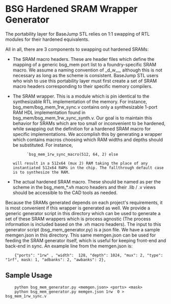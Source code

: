 # BSG Hardened SRAM Wrapper Generator
The portability layer for BaseJump STL relies on 1:1 swapping of RTL modules for their hardened
equivalents. 

All in all, there are 3 components to swapping out hardened SRAMs:
- The SRAM macro headers. These are header files which define the mapping of a generic bsg\_mem port list to a foundry-specific SRAM macro. We assume a naming convention of <node>\_d<depth>\_w<width>\_<tag>\_<type>, although this is not necessary as long as the scheme is consistent. BaseJump STL users who wish to use this portability layer must first create a set of SRAM macro headers corresponding to their specific memory compilers.
- The SRAM wrapper. This is a module which is pin identical to the synthesizable RTL implementation of the memory. For instance, bsg\_mem/bsg\_mem\_1rw\_sync.v contains only a synthesizable 1-port RAM HDL implementation found in bsg\_mem/bsg\_mem\_1rw\_sync\_synth.v. Our goal is to maintain this behavior for SRAMs which are too small or inconvenient to be hardened, while swapping out the definition for a hardened SRAM macro for specific implementations. We accomplish this by generating a wrapper which contains macros choosing which RAM widths and depths should be substituted. For instance,

            `bsg_mem_1rw_sync_macro(512, 64, 2) else

      will result in a 512x64 (mux 2) RAM taking the place of any instantiated 512x64 RAMs in the chip. The fallthrough default case is to synthesize the RAM.

- The actual hardened SRAM macro. These should be named as per the scheme in the bsg\_mem\_\*.vh macro headers and their .lib / .v views should be accessible to the CAD tools as needed.

Because the SRAMs generated depends on each project's requirements, it is most convenient if this wrapper is generated as well. We provide a generic generator script in this directory which can be used to generate a set of these SRAM wrappers which is process agnostic (The process information is included based on the .vh macro headers). The input to this generator script (bsg\_mem\_generator.py) is a json file. We have a sample memgen.json in this directory. This same memgen.json can be used for feeding the SRAM generator itself, which is useful for keeping front-end and back-end in sync. An example line from the memgen.json is:

        {"ports": "1rw" , "width":  128, "depth": 1024, "mux": 2, "type": "1rf", mask: 1, "adbanks": 2, "awbanks": 2},

## Sample Usage
        python bsg_mem_generator.py <memgen.json> <ports> <mask>
	    python bsg_mem_generator.py memgen.json 1rw  0 > bsg_mem_1rw_sync.v


